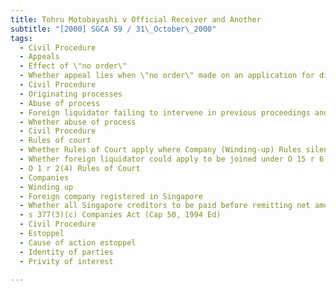 ```yaml
---
title: Tohru Motobayashi v Official Receiver and Another 
subtitle: "[2000] SGCA 59 / 31\_October\_2000"
tags:
  - Civil Procedure
  - Appeals
  - Effect of \"no order\"
  - Whether appeal lies when \"no order\" made on an application for directions
  - Civil Procedure
  - Originating processes
  - Abuse of process
  - Foreign liquidator failing to intervene in previous proceedings and filing fresh originating summons in own name
  - Whether abuse of process
  - Civil Procedure
  - Rules of court
  - Whether Rules of Court apply where Company (Winding-up) Rules silent
  - Whether foreign liquidator could apply to be joined under O 15 r 6
  - O 1 r 2(4) Rules of Court
  - Companies
  - Winding up
  - Foreign company registered in Singapore
  - Whether all Singapore creditors to be paid before remitting net amount to foreign liquidator
  - s 377(3)(c) Companies Act (Cap 50, 1994 Ed)
  - Civil Procedure
  - Estoppel
  - Cause of action estoppel
  - Identity of parties
  - Privity of interest

---
```



